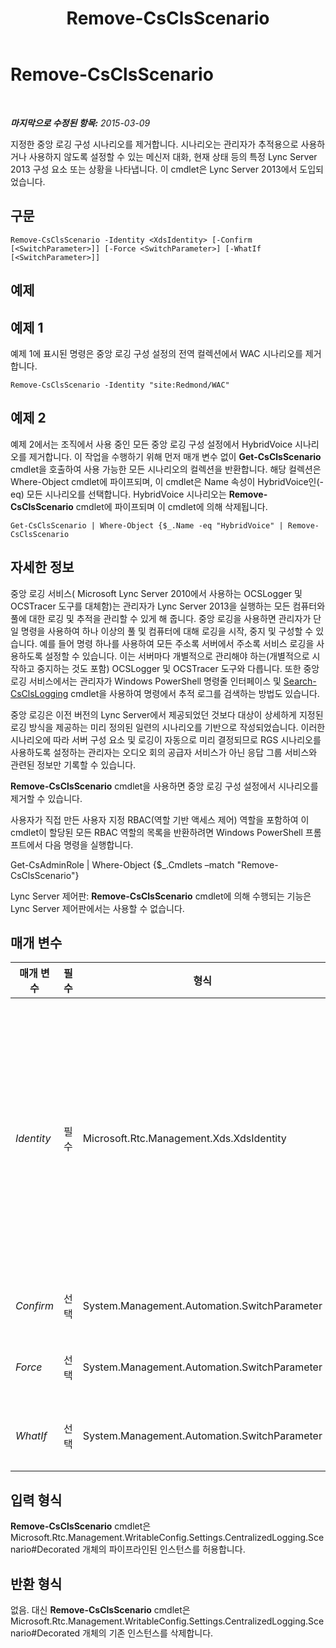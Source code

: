 ﻿---
title: Remove-CsClsScenario
TOCTitle: Remove-CsClsScenario
ms:assetid: 747bd4d6-797e-4088-9303-6ceb65f66183
ms:mtpsurl: https://technet.microsoft.com/ko-kr/library/JJ205010(v=OCS.15)
ms:contentKeyID: 49304042
ms.date: 08/24/2015
mtps_version: v=OCS.15
ms.translationtype: HT
---

# Remove-CsClsScenario

 

_**마지막으로 수정된 항목:** 2015-03-09_

지정한 중앙 로깅 구성 시나리오를 제거합니다. 시나리오는 관리자가 추적용으로 사용하거나 사용하지 않도록 설정할 수 있는 메신저 대화, 현재 상태 등의 특정 Lync Server 2013 구성 요소 또는 상황을 나타냅니다. 이 cmdlet은 Lync Server 2013에서 도입되었습니다.

## 구문

    Remove-CsClsScenario -Identity <XdsIdentity> [-Confirm [<SwitchParameter>]] [-Force <SwitchParameter>] [-WhatIf [<SwitchParameter>]]

## 예제

## 예제 1

예제 1에 표시된 명령은 중앙 로깅 구성 설정의 전역 컬렉션에서 WAC 시나리오를 제거합니다.

    Remove-CsClsScenario -Identity "site:Redmond/WAC"

## 예제 2

예제 2에서는 조직에서 사용 중인 모든 중앙 로깅 구성 설정에서 HybridVoice 시나리오를 제거합니다. 이 작업을 수행하기 위해 먼저 매개 변수 없이 **Get-CsClsScenario** cmdlet을 호출하여 사용 가능한 모든 시나리오의 컬렉션을 반환합니다. 해당 컬렉션은 Where-Object cmdlet에 파이프되며, 이 cmdlet은 Name 속성이 HybridVoice인(-eq) 모든 시나리오를 선택합니다. HybridVoice 시나리오는 **Remove-CsClsScenario** cmdlet에 파이프되며 이 cmdlet에 의해 삭제됩니다.

    Get-CsClsScenario | Where-Object {$_.Name -eq "HybridVoice" | Remove-CsClsScenario

## 자세한 정보

중앙 로깅 서비스( Microsoft Lync Server 2010에서 사용하는 OCSLogger 및 OCSTracer 도구를 대체함)는 관리자가 Lync Server 2013을 실행하는 모든 컴퓨터와 풀에 대한 로깅 및 추적을 관리할 수 있게 해 줍니다. 중앙 로깅을 사용하면 관리자가 단일 명령을 사용하여 하나 이상의 풀 및 컴퓨터에 대해 로깅을 시작, 중지 및 구성할 수 있습니다. 예를 들어 명령 하나를 사용하여 모든 주소록 서버에서 주소록 서비스 로깅을 사용하도록 설정할 수 있습니다. 이는 서버마다 개별적으로 관리해야 하는(개별적으로 시작하고 중지하는 것도 포함) OCSLogger 및 OCSTracer 도구와 다릅니다. 또한 중앙 로깅 서비스에서는 관리자가 Windows PowerShell 명령줄 인터페이스 및 [Search-CsClsLogging](search-csclslogging.md) cmdlet을 사용하여 명령에서 추적 로그를 검색하는 방법도 있습니다.

중앙 로깅은 이전 버전의 Lync Server에서 제공되었던 것보다 대상이 상세하게 지정된 로깅 방식을 제공하는 미리 정의된 일련의 시나리오를 기반으로 작성되었습니다. 이러한 시나리오에 따라 서버 구성 요소 및 로깅이 자동으로 미리 결정되므로 RGS 시나리오를 사용하도록 설정하는 관리자는 오디오 회의 공급자 서비스가 아닌 응답 그룹 서비스와 관련된 정보만 기록할 수 있습니다.

**Remove-CsClsScenario** cmdlet을 사용하면 중앙 로깅 구성 설정에서 시나리오를 제거할 수 있습니다.

사용자가 직접 만든 사용자 지정 RBAC(역할 기반 액세스 제어) 역할을 포함하여 이 cmdlet이 할당된 모든 RBAC 역할의 목록을 반환하려면 Windows PowerShell 프롬프트에서 다음 명령을 실행합니다.

Get-CsAdminRole | Where-Object {$\_.Cmdlets –match "Remove-CsClsScenario"}

Lync Server 제어판: **Remove-CsClsScenario** cmdlet에 의해 수행되는 기능은 Lync Server 제어판에서는 사용할 수 없습니다.

## 매개 변수


<table>
<colgroup>
<col style="width: 25%" />
<col style="width: 25%" />
<col style="width: 25%" />
<col style="width: 25%" />
</colgroup>
<thead>
<tr class="header">
<th>매개 변수</th>
<th>필수</th>
<th>형식</th>
<th>설명</th>
</tr>
</thead>
<tbody>
<tr class="odd">
<td><p><em>Identity</em></p></td>
<td><p>필수</p></td>
<td><p>Microsoft.Rtc.Management.Xds.XdsIdentity</p></td>
<td><p>제거할 시나리오의 고유 식별자입니다. 시나리오는 구성되는 범위(시나리오가 포함된 중앙 로깅 구성 설정 컬렉션) 및 시나리오 이름의 두 부분으로 구성됩니다. 예를 들면 다음과 같습니다.</p>
<p>-Identity &quot;site:Redmond/AddressBook&quot;</p>
<p>다음과 같이 시나리오 범위만 지정할 수도 있습니다.</p>
<p>-Identity &quot;site:Redmond&quot;</p>
<p>그러나 이렇게 하면 시나리오뿐 아니라 지정된 범위에 대한 중앙 로깅 구성 설정의 전체 컬렉션이 제거됩니다.</p></td>
</tr>
<tr class="even">
<td><p><em>Confirm</em></p></td>
<td><p>선택</p></td>
<td><p>System.Management.Automation.SwitchParameter</p></td>
<td><p>명령을 실행하기 전에 확인 메시지를 표시합니다.</p></td>
</tr>
<tr class="odd">
<td><p><em>Force</em></p></td>
<td><p>선택</p></td>
<td><p>System.Management.Automation.SwitchParameter</p></td>
<td><p>명령을 실행할 때 발생할 수 있는 심각하지 않은 오류 메시지를 표시하지 않습니다.</p></td>
</tr>
<tr class="even">
<td><p><em>WhatIf</em></p></td>
<td><p>선택</p></td>
<td><p>System.Management.Automation.SwitchParameter</p></td>
<td><p>명령을 실제로 실행하지 않고도 명령이 실행될 경우 발생할 수 있는 현상을 설명합니다.</p></td>
</tr>
</tbody>
</table>


## 입력 형식

**Remove-CsClsScenario** cmdlet은 Microsoft.Rtc.Management.WritableConfig.Settings.CentralizedLogging.Scenario\#Decorated 개체의 파이프라인된 인스턴스를 허용합니다.

## 반환 형식

없음. 대신 **Remove-CsClsScenario** cmdlet은 Microsoft.Rtc.Management.WritableConfig.Settings.CentralizedLogging.Scenario\#Decorated 개체의 기존 인스턴스를 삭제합니다.

